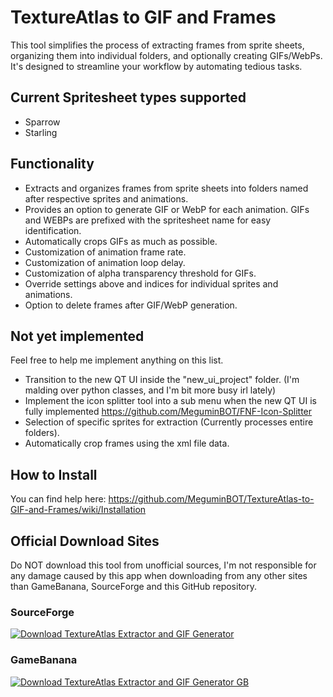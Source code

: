 # TextureAtlas to GIF and Frames

This tool simplifies the process of extracting frames from sprite sheets, organizing them into individual folders, and optionally creating GIFs/WebPs. It's designed to streamline your workflow by automating tedious tasks.

## Current Spritesheet types supported
* Sparrow
* Starling

## Functionality
* Extracts and organizes frames from sprite sheets into folders named after respective sprites and animations.
* Provides an option to generate GIF or WebP for each animation. GIFs and WEBPs are prefixed with the spritesheet name for easy identification.
* Automatically crops GIFs as much as possible.
* Customization of animation frame rate.
* Customization of animation loop delay.
* Customization of alpha transparency threshold for GIFs.
* Override settings above and indices for individual sprites and animations.
* Option to delete frames after GIF/WebP generation.

## Not yet implemented
Feel free to help me implement anything on this list.
* Transition to the new QT UI inside the "new_ui_project" folder. (I'm malding over python classes, and I'm bit more busy irl lately)
* Implement the icon splitter tool into a sub menu when the new QT UI is fully implemented https://github.com/MeguminBOT/FNF-Icon-Splitter
* Selection of specific sprites for extraction (Currently processes entire folders).
* Automatically crop frames using the xml file data.

## How to Install
You can find help here: https://github.com/MeguminBOT/TextureAtlas-to-GIF-and-Frames/wiki/Installation

## Official Download Sites
Do NOT download this tool from unofficial sources, I'm not responsible for any damage caused by this app when downloading from any other sites than GameBanana, SourceForge and this GitHub repository.
### SourceForge
[![Download TextureAtlas Extractor and GIF Generator](https://a.fsdn.com/con/app/sf-download-button)](https://sourceforge.net/projects/textureatlas-to-gif-and-frames/)
### GameBanana
[![Download TextureAtlas Extractor and GIF Generator GB](https://gamebanana.com/tools/embeddables/16621?type=large)](https://gamebanana.com/tools/16621)
